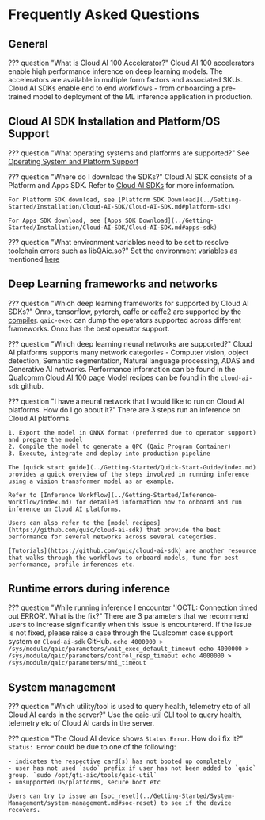 # Frequently Asked Questions

## General 
??? question "What is Cloud AI 100 Accelerator?"
    Cloud AI 100 accelerators enable high performance inference on deep learning models. The accelerators are available in multiple form factors and associated SKUs. Cloud AI SDKs enable end to end workflows - from onboarding a pre-trained model to deployment of the ML inference application in production. 

## Cloud AI SDK Installation and Platform/OS Support

??? question "What operating systems and platforms are supported?"
    See [Operating System and Platform Support](../Getting-Started/Installation/index.md#supported-operating-systems-hypervisors-and-platforms)

??? question "Where do I download the SDKs?"
    Cloud AI SDK consists of a Platform and Apps SDK. Refer to [Cloud AI SDKs](../Getting-Started/index.md#cloud-ai-sdks) for more information. 

    For Platform SDK download, see [Platform SDK Download](../Getting-Started/Installation/Cloud-AI-SDK/Cloud-AI-SDK.md#platform-sdk)

    For Apps SDK download, see [Apps SDK Download](../Getting-Started/Installation/Cloud-AI-SDK/Cloud-AI-SDK.md#apps-sdk)

??? question "What environment variables need to be set to resolve toolchain errors such as libQAic.so?"
    Set the environment variables as mentioned [here](../Getting-Started/Installation/Pre-requisites/pre-requisites.md#addupdate-environment-variables)


## Deep Learning frameworks and networks 

??? question "Which deep learning frameworks for supported by Cloud AI SDKs?"
    Onnx, tensorflow, pytorch, caffe or caffe2 are supported by the [compiler](../Getting-Started/Inference-Workflow/model-compilation/Compile%20the%20Model.md). 
    `qaic-exec` can dump the operators supported across different frameworks. Onnx has the best operator support. 
    
??? question "Which deep learning neural networks are supported?"
    Cloud AI platforms supports many network categories - Computer vision, object detection, Semantic segmentation, Natural language processing, ADAS and Generative AI networks. 
    Performance information can be found in the [Qualcomm Cloud AI 100 page](https://www.qualcomm.com/products/technology/processors/cloud-artificial-intelligence) 
    Model recipes can be found in the `cloud-ai-sdk` github. 

??? question "I have a neural network that I would like to run on Cloud AI platforms. How do I go about it?"
    There are 3 steps run an inference on Cloud AI platforms. 

    1. Export the model in ONNX format (preferred due to operator support) and prepare the model 
    2. Compile the model to generate a QPC (Qaic Program Container)
    3. Execute, integrate and deploy into production pipeline

    The [quick start guide](../Getting-Started/Quick-Start-Guide/index.md) provides a quick overview of the steps involved in running inference using a vision transformer model as an example. 

    Refer to [Inference Workflow](../Getting-Started/Inference-Workflow/index.md) for detailed information how to onboard and run inference on Cloud AI platforms. 

    Users can also refer to the [model recipes](https://github.com/quic/cloud-ai-sdk) that provide the best performance for several networks across several categories. 

    [Tutorials](https://github.com/quic/cloud-ai-sdk) are another resource that walks through the workflows to onboard models, tune for best performance, profile inferences etc. 

## Runtime errors during inference 
??? question "While running inference I encounter 'IOCTL: Connection timed out ERROR'. What is the fix?"
    There are 3 parameters that we recommend users to increase significantly when this issue is encountererd. If the issue is not fixed, please raise a case through the Qualcomm case support system or `Cloud-ai-sdk` GitHub. 
    ```
    echo 4000000 > /sys/module/qaic/parameters/wait_exec_default_timeout
    echo 4000000 > /sys/module/qaic/parameters/control_resp_timeout
    echo 4000000 > /sys/module/qaic/parameters/mhi_timeout
    ```

## System management 
??? question "Which utility/tool is used to query health, telemetry etc of all Cloud AI cards in the server?"
    Use the [qaic-util](../Getting-Started/System-Management/system-management.md) CLI tool to query health, telemetry etc of Cloud AI cards in the server. 

??? question "The Cloud AI device shows `Status:Error`. How do i fix it?"
    `Status: Error` could be due to one of the following:

    - indicates the respective card(s) has not booted up completely 
    - user has not used `sudo` prefix if user has not been added to `qaic` group. `sudo /opt/qti-aic/tools/qaic-util`
    - unsupported OS/platforms, secure boot etc

    Users can try to issue an [soc_reset](../Getting-Started/System-Management/system-management.md#soc-reset) to see if the device recovers. 
